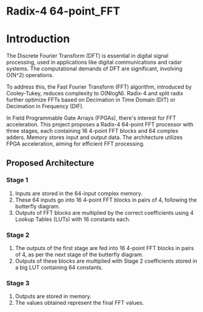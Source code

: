 # Radix-4 64-point_FFT

# Introduction

The Discrete Fourier Transform (DFT) is essential in digital signal processing, used in applications like digital communications and radar systems. The computational demands of DFT are significant, involving O(N^2) operations.

To address this, the Fast Fourier Transform (FFT) algorithm, introduced by Cooley-Tukey, reduces complexity to O(NlogN). Radix-4 and split radix further optimize FFTs based on Decimation in Time Domain (DIT) or Decimation in Frequency (DIF).

In Field Programmable Gate Arrays (FPGAs), there's interest for FFT acceleration. This project proposes a Radix-4 64-point FFT processor with three stages, each containing 16 4-point FFT blocks and 64 complex adders. Memory stores input and output data. The architecture utilizes FPGA acceleration, aiming for efficient FFT processing.

## Proposed Architecture

### Stage 1

1. Inputs are stored in the 64-input complex memory.
2. These 64 inputs go into 16 4-point FFT blocks in pairs of 4, following the butterfly diagram.
3. Outputs of FFT blocks are multiplied by the correct coefficients using 4 Lookup Tables (LUTs) with 16 constants each.

### Stage 2

1. The outputs of the first stage are fed into 16 4-point FFT blocks in pairs of 4, as per the next stage of the butterfly diagram.
2. Outputs of these blocks are multiplied with Stage 2 coefficients stored in a big LUT containing 64 constants.

### Stage 3

1. Outputs are stored in memory.
2. The values obtained represent the final FFT values.
